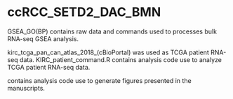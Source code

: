 # ccRCC_SETD2_DAC_BMN
GSEA_GO(BP) contains raw data and commands used to processes bulk RNA-seq GSEA analysis.

kirc_tcga_pan_can_atlas_2018_(cBioPortal) was used as TCGA patient RNA-seq data. KIRC_patient_command.R contains analysis code use to analyze TCGA patient RNA-seq data.

contains analysis code use to generate figures presented in the manuscripts.

